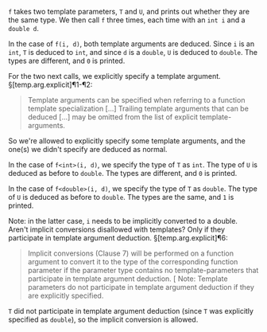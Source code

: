 `f` takes two template parameters, `T` and `U`, and prints out whether they are the same type. We then call `f` three times, each time with an `int i` and a `double d`.

In the case of `f(i, d)`, both template arguments are deduced. Since `i` is an `int`, `T` is deduced to `int`, and since `d` is a `double`, `U` is deduced to `double`. The types are different, and `0` is printed.

For the two next calls, we explicitly specify a template argument. §[temp.arg.explicit]¶1-¶2:
> Template arguments can be specified when referring to a function template specialization [...]
> Trailing template arguments that can be deduced [...] may be omitted from the list of explicit template-arguments.

So we're allowed to explicitly specify some template arguments, and the one(s) we didn't specify are deduced as normal.

In the case of `f<int>(i, d)`, we specify the type of `T` as `int`. The type of `U` is deduced as before to `double`. The types are different, and `0` is printed.

In the case of `f<double>(i, d)`, we specify the type of `T` as `double`. The type of `U` is deduced as before to `double`. The types are the same, and `1` is printed.

Note: in the latter case, `i` needs to be implicitly converted to a double. Aren't implicit conversions disallowed with templates? Only if they participate in template argument deduction. §[temp.arg.explicit]¶6:
> Implicit conversions (Clause 7) will be performed on a function argument to convert it to the type of the corresponding function parameter if the parameter type contains no template-parameters that participate in template argument deduction. [ Note: Template parameters do not participate in template argument deduction if they are explicitly specified.

`T` did not participate in template argument deduction (since `T` was explicitly specified as `double`), so the implicit conversion is allowed.